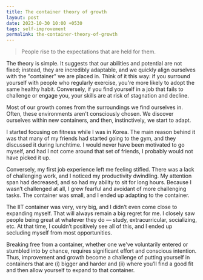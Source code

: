 ```yaml
---
title: The container theory of growth
layout: post
date: 2023-10-30 10:00 +0530
tags: self-improvement
permalink: the-container-theory-of-growth
---
```

> People rise to the expectations that are held for them.

The theory is simple. It suggests that our abilities and potential are not fixed; instead, they are incredibly adaptable, and we quickly align ourselves with the "container" we are placed in. Think of it this way: if you surround yourself with people who regularly exercise, you're more likely to adopt the same healthy habit. Conversely, if you find yourself in a job that fails to challenge or engage you, your skills are at risk of stagnation and decline.

Most of our growth comes from the surroundings we find ourselves in. Often, these environments aren't consciously chosen. We discover ourselves within new containers, and then, instinctively, we start to adapt.

I started focusing on fitness while I was in Korea. The main reason behind it was that many of my friends had started going to the gym, and they discussed it during lunchtime. I would never have been motivated to go myself, and had I not come around that set of friends, I probably would not have picked it up.

Conversely, my first job experience left me feeling stifled. There was a lack of challenging work, and I noticed my productivity dwindling. My attention span had decreased, and so had my ability to sit for long hours. Because I wasn’t challenged at all, I grew fearful and avoidant of more challenging tasks. The container was small, and I ended up adapting to the container. 

The IIT container was very, very big, and I didn’t even come close to expanding myself. That will always remain a big regret for me. I closely saw people being great at whatever they do — study, extracurricular, socializing, etc. At that time, I couldn’t positively see all of this, and I ended up secluding myself from most opportunities. 

Breaking free from a container, whether one we've voluntarily entered or stumbled into by chance, requires significant effort and conscious intention. Thus, improvement and growth become a challenge of putting yourself in containers that are (i) bigger and harder and (ii) where you’ll find a good fit and then allow yourself to expand to that container.